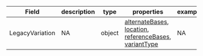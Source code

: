 |Field | description | type | properties | example | enum|
| ---| ---| ---| ---| ---| --- |
| LegacyVariation | NA | object | [alternateBases](./alternateBases.md), [location](./location.md), [referenceBases](./referenceBases.md), [variantType](./variantType.md) | NA | NA|
